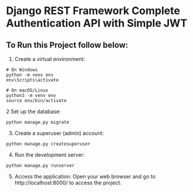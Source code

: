 # Django REST Framework Complete Authentication API with Simple JWT
## To Run this Project follow below:

1. Create a virtual environment:
```
# On Windows
python -m venv env
env\Scripts\activate

# On macOS/Linux
python3 -m venv env
source env/bin/activate
```
2 Set up the database:
```
python manage.py migrate
```
3. Create a superuser (admin) account:
```
python manage.py createsuperuser
```
4. Run the development server:
```
python manage.py runserver
```
5. Access the application:
Open your web browser and go to http://localhost:8000/ to access the project.
